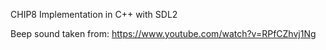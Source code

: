 CHIP8 Implementation in C++ with SDL2

Beep sound taken from: https://www.youtube.com/watch?v=RPfCZhvj1Ng
